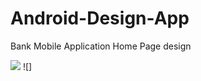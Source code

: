 # Android-Design-App
Bank Mobile Application Home Page design

![](https://github.com/unalsemih/repo-images/blob/master/ziraatapp.png?raw=true) ![]
